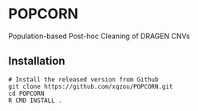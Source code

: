 # POPCORN
Population-based Post-hoc Cleaning of DRAGEN CNVs

## Installation

```{r, eval = FALSE}
# Install the released version from Github
git clone https://github.com/xqzou/POPCORN.git
cd POPCORN
R CMD INSTALL .
```

